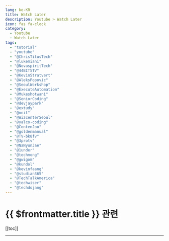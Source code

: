 ```yaml
---
lang: ko-KR
title: Watch Later
description: Youtube > Watch Later
icon: fas fa-clock
category:
  - Youtube
  - Watch Later
tags:
  - "tutorial"
  - "youtube"
  - "@ChrisTitusTech"
  - "@lukemiani"
  - "@NovaspiritTech"
  - "@44BITSTV"
  - "@KevinStratvert"
  - "@AleksPopovic"
  - "@SeoulWorkshop"
  - "@ExecuteAutomation"
  - "@Mukeshotwani"
  - "@SeniorCoding"
  - "@devjaypark"
  - "@extudy"
  - "@nnit"
  - "@WizcenterSeoul"
  - "@yalco-coding"
  - "@ContenJoo"
  - "@goldenmanual"
  - "@TV-bk8fv"
  - "@3protv"
  - "@NaNyunJae"
  - "@1under"
  - "@techmong"
  - "@gwigom"
  - "@kundol"
  - "@kevinfaang"
  - "@studian365"
  - "@TechTalkAmerica"
  - "@techwiser"
  - "@techdojang"
---
```


# {{ $frontmatter.title }} 관련

[[toc]]

---

<MyYouTubeItems jsonName="yu-ChrisTitusTech" /><!-- Chris Titus Tech -->
<MyYouTubeItems jsonName="yu-snazzy"/><!-- Snazzy Labs -->
<MyYouTubeItems jsonName="yu-KevinStratvert" /><!-- Kevin Stratvert -->
<MyYouTubeItems jsonName="yu-AleksPopovic" /><!-- Aleks Popovic -->
<MyYouTubeItems jsonName="yu-SeoulWorkshop" /><!-- Seoul Workshop -->
<MyYouTubeItems jsonName="yu-ExecuteAutomation" /><!-- Execute Automation -->
<MyYouTubeItems jsonName="yu-Mukeshotwani" /><!-- Mukesh otwani -->
<MyYouTubeItems jsonName="yu-SeniorCoding" /><!-- @시코 - 시니어코딩 -->
<MyYouTubeItems jsonName="yu-devjaypark" /><!-- 박재호 -->
<MyYouTubeItems jsonName="yu-extudy" /><!-- 두목넷 익스터디 -->
<MyYouTubeItems jsonName="yu-nnit" /><!-- 누나IT -->
<MyYouTubeItems jsonName="yu-WizcenterSeoul" /><!-- SEOUL G-캠프 -->
<MyYouTubeItems jsonName="yu-yalco-coding" /><!-- 얄팍한 코딩사전 -->
<MyYouTubeItems jsonName="yu-ContenJoo" /><!-- 콘텐주 -->
<MyYouTubeItems jsonName="yu-TV-bk8fv" /><!-- 김노무사 -->
<MyYouTubeItems jsonName="yu-NaNyunJae" /><!-- 남중구의 IT강의 -->
<MyYouTubeItems jsonName="yu-techmong" /><!-- 테크몽 Techmong -->
<MyYouTubeItems jsonName="yu-kundol" /><!-- 큰돌의터전 -->
<MyYouTubeItems jsonName="yu-kevinfaang" /><!-- Kevin Fang -->
<MyYouTubeItems jsonName="yu-TechTalkAmerica" /><!-- Tech Talk America -->
<MyYouTubeItems jsonName="yu-techwiser" /><!-- TechWiser -->
<MyYouTubeItems jsonName="yu-techdojang" /><!-- 테크도장 -->
<MyYouTubeItems jsonName="yu-googyosoo" /><!-- 구교수 TV -->
<MyYouTubeItems jsonName="yu-thefrankring" /><!-- Frank Ring -->

<TagLinks />

[yu-linkedinlearning]: https://www.youtube.com/@linkedinlearning
[yu-windowandroid]: https://www.youtube.com/@windowandroid
[yu-rj-code-advance-en]: https://www.youtube.com/@RJCodeAdvanceEN
[yu-user-fp8lc6ju1n]: https://www.youtube.com/@user-fp8lc6ju1n
[yu-dev_jeongdaeri]: https://www.youtube.com/@dev_jeongdaeri
[yu-tadaspetra]: https://www.youtube.com/@tadaspetra
[yu-selfhosted]: https://www.youtube.com/@selfhosted
[yu-gorandev]: https://www.youtube.com/@gorandev
[yu-build-apps-w-paulo]: https://www.youtube.com/@BuildAppsWithPaulo
[yu-seefromfar143]: https://www.youtube.com/@seefromfar143
[yu-soja0524]: https://www.youtube.com/@soja0524
[yu-codingwithusman7]: https://www.youtube.com/@codingwithusman7
[yu-user-nq5st4fy5n]: https://www.youtube.com/@user-nq5st4fy5n
[yu-alexandrugutan7587]: https://www.youtube.com/@alexandrugutan7587
[yu-wizcenter-seoul]: https://www.youtube.com/@WizcenterSeoul
[yu-na-nyun-jae]: https://www.youtube.com/@NaNyunJae
[yu-code-w-steve]: https://www.youtube.com/@CodeWithSteve
[yu-boston-react]: https://www.youtube.com/@bostonreact9402
[yu-user-nf9gd7uz9s]: https://www.youtube.com/@user-nf9gd7uz9s
[yu-kossiecoder]: https://www.youtube.com/@kossiecoder
[yu-feconfkorea]: https://www.youtube.com/@feconfkorea
[yu-hallden]: https://www.youtube.com/@Hallden_
[yu-kossiecoder]: https://www.youtube.com/@kossiecoder
[yu-freddingo33]: https://www.youtube.com/@freddingo33
[yu-user-uv5hp3lh4k]: https://www.youtube.com/@user-uv5hp3lh4ks
[yu-devopskorea4426]: https://www.youtube.com/@devopskorea4426
[yu-theswiftdevelopers1301]: https://www.youtube.com/@theswiftdevelopers1301
[yu-gergoooooooooooooooo]: https://www.youtube.com/@gergoooooooooooooooo
[yu-learncodeacademy]: https://www.youtube.com/@learncodeacademy
[yu-user-wo1ft8xx3y]: https://www.youtube.com/@user-wo1ft8xx3y
[yu-learnby-bhanu]: https://www.youtube.com/@learnbybhanu
[yu-edvin-syse]: https://www.youtube.com/@MrEdvinsyse
[yu-antoniolg28]: https://www.youtube.com/@antoniolg28
[yu-user-fm4nl5vr1v]: https://www.youtube.com/@user-fm4nl5vr1v
[yu-user-jb1yn4ve5p]: https://www.youtube.com/@user-jb1yn4ve5p
[yu-cat-technology]: https://www.youtube.com/@Renewedcart
[yu-gis-donwell]: https://www.youtube.com/@GISdonwell
[yu-user-mq5ph1ct8y]: https://www.youtube.com/@user-mq5ph1ct8y
[yu-priyatalkstech6534]: https://www.youtube.com/@priyatalkstech6534
[yu-coder-journey]: https://www.youtube.com/@Coderjourney
[yu-user-ls2vk8ic9v]: https://www.youtube.com/@user-ls2vk8ic9v
[yu-nathaniel-jordon]: https://www.youtube.com/@NathanielJordon